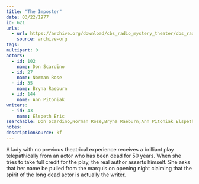```yaml
---
title: "The Imposter"
date: 03/22/1977
id: 621
urls: 
  - url: https://archive.org/download/cbs_radio_mystery_theater/cbs_radio_mystery_theater-0601-0650.zip/cbs_radio_mystery_theater-0601-0650%2Fcbsrmt_0621_the_imposter.mp3
    source: archive-org
tags: 
multipart: 0
actors:  
  - id: 102
    name: Don Scardino  
  - id: 27
    name: Norman Rose  
  - id: 35
    name: Bryna Raeburn  
  - id: 144
    name: Ann Pitoniak
writers:  
  - id: 43
    name: Elspeth Eric
searchable: Don Scardino,Norman Rose,Bryna Raeburn,Ann Pitoniak Elspeth Eric
notes: 
descriptionSource: kf
---
```

A lady with no previous theatrical experience receives a brilliant play telepathically from an actor who has been dead for 50 years. When she tries to take full credit for the play, the real author asserts himself. She asks that her name be pulled from the marquis on opening night claiming that the spirit of the long dead actor is actually the writer.